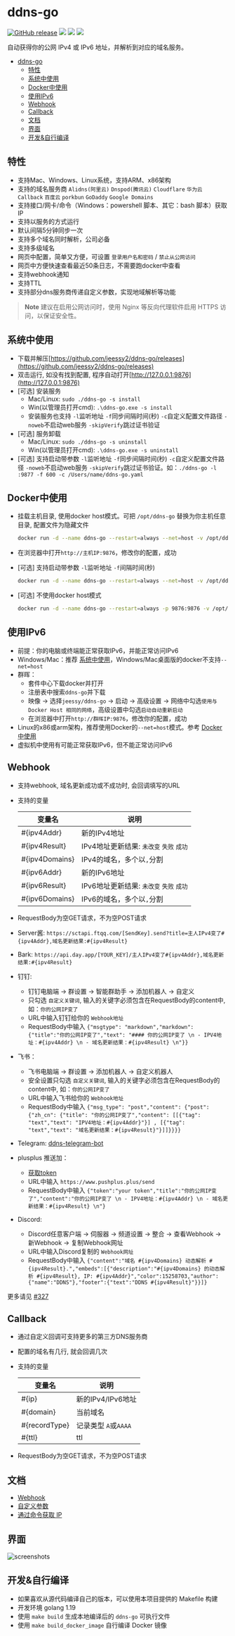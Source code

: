 # ddns-go

[![GitHub release](https://img.shields.io/github/release/jeessy2/ddns-go.svg?logo=github&style=flat-square)](https://github.com/jeessy2/ddns-go/releases/latest) [![](https://goreportcard.com/badge/github.com/jeessy2/ddns-go/v4)](https://goreportcard.com/report/github.com/jeessy2/ddns-go/v4) [![](https://img.shields.io/docker/image-size/jeessy/ddns-go)](https://registry.hub.docker.com/r/jeessy/ddns-go) [![](https://img.shields.io/docker/pulls/jeessy/ddns-go)](https://registry.hub.docker.com/r/jeessy/ddns-go)

自动获得你的公网 IPv4 或 IPv6 地址，并解析到对应的域名服务。

<!-- TOC -->

- [ddns-go](#ddns-go)
  - [特性](#特性)
  - [系统中使用](#系统中使用)
  - [Docker中使用](#docker中使用)
  - [使用IPv6](#使用ipv6)
  - [Webhook](#webhook)
  - [Callback](#callback)
  - [文档](#文档)
  - [界面](#界面)
  - [开发&自行编译](#开发自行编译)

<!-- /TOC -->

## 特性

- 支持Mac、Windows、Linux系统，支持ARM、x86架构
- 支持的域名服务商 `Alidns(阿里云)` `Dnspod(腾讯云)` `Cloudflare` `华为云` `Callback` `百度云` `porkbun` `GoDaddy` `Google Domains`
- 支持接口/网卡/命令（Windows：powershell 脚本、其它：bash 脚本）获取IP
- 支持以服务的方式运行
- 默认间隔5分钟同步一次
- 支持多个域名同时解析，公司必备
- 支持多级域名
- 网页中配置，简单又方便，可设置 `登录用户名和密码` / `禁止从公网访问`
- 网页中方便快速查看最近50条日志，不需要跑docker中查看
- 支持webhook通知
- 支持TTL
- 支持部分dns服务商传递自定义参数，实现地域解析等功能

> **Note**
> 建议在启用公网访问时，使用 Nginx 等反向代理软件启用 HTTPS 访问，以保证安全性。

## 系统中使用

- 下载并解压[https://github.com/jeessy2/ddns-go/releases](https://github.com/jeessy2/ddns-go/releases)
- 双击运行, 如没有找到配置, 程序自动打开[http://127.0.0.1:9876](http://127.0.0.1:9876)
- [可选] 安装服务
  - Mac/Linux: `sudo ./ddns-go -s install`
  - Win(以管理员打开cmd): `.\ddns-go.exe -s install`
  - 安装服务也支持 `-l`监听地址 `-f`同步间隔时间(秒) `-c`自定义配置文件路径 `-noweb`不启动web服务 `-skipVerify`跳过证书验证
- [可选] 服务卸载
  - Mac/Linux: `sudo ./ddns-go -s uninstall`
  - Win(以管理员打开cmd): `.\ddns-go.exe -s uninstall`
- [可选] 支持启动带参数 `-l`监听地址 `-f`同步间隔时间(秒) `-c`自定义配置文件路径 `-noweb`不启动web服务 `-skipVerify`跳过证书验证。如：`./ddns-go -l :9877 -f 600 -c /Users/name/ddns-go.yaml`

## Docker中使用

- 挂载主机目录, 使用docker host模式。可把 `/opt/ddns-go` 替换为你主机任意目录, 配置文件为隐藏文件

  ```bash
  docker run -d --name ddns-go --restart=always --net=host -v /opt/ddns-go:/root jeessy/ddns-go
  ```

- 在浏览器中打开`http://主机IP:9876`，修改你的配置，成功

- [可选] 支持启动带参数 `-l`监听地址 `-f`间隔时间(秒)

  ```bash
  docker run -d --name ddns-go --restart=always --net=host -v /opt/ddns-go:/root jeessy/ddns-go -l :9877 -f 600
  ```

- [可选] 不使用docker host模式

  ```bash
  docker run -d --name ddns-go --restart=always -p 9876:9876 -v /opt/ddns-go:/root jeessy/ddns-go
  ```

## 使用IPv6

- 前提：你的电脑或终端能正常获取IPv6，并能正常访问IPv6
- Windows/Mac：推荐 [系统中使用](#系统中使用)，Windows/Mac桌面版的docker不支持`--net=host`
- 群晖：
  - 套件中心下载docker并打开
  - 注册表中搜索`ddns-go`并下载
  - 映像 -> 选择`jeessy/ddns-go` -> 启动 -> 高级设置 -> 网络中勾选`使用与 Docker Host 相同的网络`，高级设置中勾选`启动自动重新启动`
  - 在浏览器中打开`http://群晖IP:9876`，修改你的配置，成功
- Linux的x86或arm架构，推荐使用Docker的`--net=host`模式。参考 [Docker中使用](#Docker中使用)
- 虚拟机中使用有可能正常获取IPv6，但不能正常访问IPv6

## Webhook

- 支持webhook, 域名更新成功或不成功时, 会回调填写的URL
- 支持的变量

  |  变量名   | 说明  |
  |  ----  | ----  |
  | #{ipv4Addr}  | 新的IPv4地址 |
  | #{ipv4Result}  | IPv4地址更新结果: `未改变` `失败` `成功`|
  | #{ipv4Domains}  | IPv4的域名，多个以`,`分割 |
  | #{ipv6Addr}  | 新的IPv6地址 |
  | #{ipv6Result}  | IPv6地址更新结果: `未改变` `失败` `成功`|
  | #{ipv6Domains}  | IPv6的域名，多个以`,`分割 |

- RequestBody为空GET请求，不为空POST请求
- Server酱: `https://sctapi.ftqq.com/[SendKey].send?title=主人IPv4变了#{ipv4Addr},域名更新结果:#{ipv4Result}`
- Bark: `https://api.day.app/[YOUR_KEY]/主人IPv4变了#{ipv4Addr},域名更新结果:#{ipv4Result}`
- 钉钉:
  - 钉钉电脑端 -> 群设置 -> 智能群助手 -> 添加机器人 -> 自定义
  - 只勾选 `自定义关键词`, 输入的关键字必须包含在RequestBody的content中, 如：`你的公网IP变了`
  - URL中输入钉钉给你的 `Webhook地址`
  - RequestBody中输入 `{"msgtype": "markdown","markdown": {"title":"你的公网IP变了","text": "#### 你的公网IP变了 \n - IPV4地址：#{ipv4Addr} \n - 域名更新结果：#{ipv4Result} \n"}}`
- 飞书：
  - 飞书电脑端 -> 群设置 -> 添加机器人 -> 自定义机器人
  - 安全设置只勾选 `自定义关键词`, 输入的关键字必须包含在RequestBody的content中, 如：`你的公网IP变了`
  - URL中输入飞书给你的 `Webhook地址`
  - RequestBody中输入 `{"msg_type": "post","content": {"post": {"zh_cn": {"title": "你的公网IP变了","content": [[{"tag": "text","text": "IPV4地址：#{ipv4Addr}"}] , [{"tag": "text","text": "域名更新结果：#{ipv4Result}"}]]}}}}`
- Telegram: [ddns-telegram-bot](https://github.com/WingLim/ddns-telegram-bot)
- plusplus 推送加：
  - [获取token](https://www.pushplus.plus/push1.html)
  - URL中输入 `https://www.pushplus.plus/send`
  - RequestBody中输入 `{"token":"your token","title":"你的公网IP变了","content":"你的公网IP变了 \n - IPV4地址：#{ipv4Addr} \n - 域名更新结果：#{ipv4Result} \n"}`
- Discord:
  - Discord任意客户端 -> 伺服器 -> 频道设置 -> 整合 -> 查看Webhook -> 新Webhook -> 复制Webhook网址
  - URL中输入Discord复制的 `Webhook网址`
  - RequestBody中输入 `{"content":"域名 #{ipv4Domains} 动态解析 #{ipv4Result}.","embeds":[{"description":"#{ipv4Domains} 的动态解析 #{ipv4Result}, IP: #{ipv4Addr}","color":15258703,"author":{"name":"DDNS"},"footer":{"text":"DDNS #{ipv4Result}"}}]}`

更多请见 [#327](https://github.com/jeessy2/ddns-go/issues/327)

## Callback

- 通过自定义回调可支持更多的第三方DNS服务商
- 配置的域名有几行, 就会回调几次
- 支持的变量

  |  变量名   | 说明  |
  |  ----  | ----  |
  | #{ip}  | 新的IPv4/IPv6地址 |
  | #{domain}  | 当前域名 |
  | #{recordType}  | 记录类型 `A`或`AAAA` |
  | #{ttl}  | ttl |
- RequestBody为空GET请求，不为空POST请求

## 文档
- [Webhook](https://github.com/jeessy2/ddns-go/issues/327)
- [自定义参数](https://github.com/jeessy2/ddns-go/issues/336)
- [通过命令获取 IP](https://github.com/jeessy2/ddns-go/issues/531)

## 界面

![screenshots](https://raw.githubusercontent.com/jeessy2/ddns-go/master/ddns-web.png)

## 开发&自行编译

- 如果喜欢从源代码编译自己的版本，可以使用本项目提供的 Makefile 构建
- 开发环境 golang 1.19
- 使用 `make build` 生成本地编译后的 `ddns-go` 可执行文件
- 使用 `make build_docker_image` 自行编译 Docker 镜像
